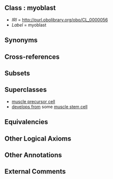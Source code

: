 
## Class : myoblast

 * *IRI* = http://purl.obolibrary.org/obo/CL_0000056
 * *Label* = myoblast

## Synonyms


## Cross-references


## Subsets


## Superclasses

 * [muscle precursor cell](../../CL/80/CL_0000680.md)
 * [develops from](../../RO/02/RO_0002202.md) some [muscle stem cell](../../CL/55/CL_0000355.md)

## Equivalencies


## Other Logical Axioms


## Other Annotations


## External Comments


